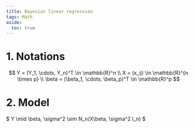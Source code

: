 ```yaml
---
title: Bayesian linear regression
tags: Math
aside:
  toc: true
---
```


<!--more-->


# 1. Notations
$$
Y = (Y_1, \cdots, Y_n)^T \in \mathbb{R}^n \\
X = (x_ij) \in \mathbb{R}^{n \times p} \\
\beta = (\beta_1, \cdots, \beta_p)^T \in \mathbb{R}^p
$$

# 2. Model
$ Y \mid \beta, \sigma^2 \sim N_n(X\beta, \sigma^2 I_n) $
